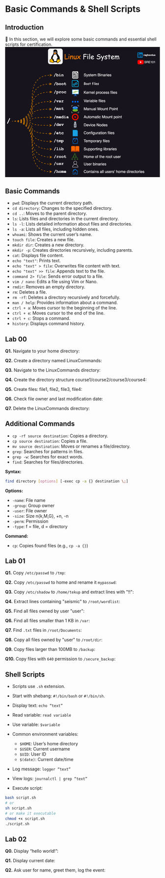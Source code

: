 # **Basic Commands & Shell Scripts**

## Introduction

👋 In this section, we will explore some basic commands and essential shell scripts for certification.
![tree](images/1_WEIqrLV8aBY-VdKLQjElQg.gif)

## Basic Commands

* `pwd`: Displays the current directory path.
* `cd directory`: Changes to the specified directory.
* `cd ..`: Moves to the parent directory.
* `ls`: Lists files and directories in the current directory.
* `ls -l`: Lists detailed information about files and directories.
* `ls -a`: Lists all files, including hidden ones.
* `whoami`: Shows the current user’s name.
* `touch file`: Creates a new file.
* `mkdir dir`: Creates a new directory.
* `mkdir -p`: Creates directories recursively, including parents.
* `cat`: Displays file content.
* `echo "text"`: Prints text.
* `echo "text" > file`: Overwrites file content with text.
* `echo "text" >> file`: Appends text to the file.
* `command 2> file`: Sends error output to a file.
* `vim / nano`: Edits a file using Vim or Nano.
* `rmdir`: Removes an empty directory.
* `rm`: Deletes a file.
* `rm -rf`: Deletes a directory recursively and forcefully.
* `man / help`: Provides information about a command.
* `ctrl + a`: Moves cursor to the beginning of the line.
* `ctrl + e`: Moves cursor to the end of the line.
* `ctrl + c`: Stops a command.
* `history`: Displays command history.

## Lab 00

**Q1.** Navigate to your home directory:
<!-- 
```bash
cd ~
```
--> 
**Q2.** Create a directory named LinuxCommands:
<!-- 
```bash
mkdir LinuxCommands
```
--> 

**Q3.** Navigate to the LinuxCommands directory:
<!-- 
```bash
cd LinuxCommands
```
--> 

**Q4.** Create the directory structure course1/course2/course3/course4:
<!-- 
```bash
mkdir -p course1/course2/course3/course4
```


or step-by-step:

```bash
mkdir course1  
cd course1  
mkdir course2  
cd course2  
mkdir course3  
cd course3  
mkdir course4
```
--> 
**Q5.** Create files: file1, file2, file3, file4:
<!-- 
```bash
cd ~/LinuxCommands
touch file1 file2 file3 file4
```

or:

```bash
cd ~/LinuxCommands
touch file{1..4}
```
--> 
**Q6.** Check file owner and last modification date:
<!-- 
```bash
ls -l
```
--> 
**Q7.** Delete the LinuxCommands directory:
<!-- 
```bash
cd ..
rm -rf LinuxCommands
```
--> 
## Additional Commands

* `cp -rf source destination`: Copies a directory.
* `cp source destination`: Copies a file.
* `mv source destination`: Moves or renames a file/directory.
* `grep`: Searches for patterns in files.
* `grep -w`: Searches for exact words.
* `find`: Searches for files/directories.

**Syntax:**

```bash
find directory [options] [-exec cp -a {} destination \;]
```

**Options:**

* `-name`: File name
* `-group`: Group owner
* `-user`: File owner
* `-size`: Size n{k,M,G}, +n, -n
* `-perm`: Permission
* `-type`: f = file, d = directory

**Command:**

* `cp`: Copies found files (e.g., `cp -a {}`)

## Lab 01

**Q1.** Copy `/etc/passwd` to `/tmp`:
<!-- 
```bash
cp /etc/passwd /tmp
```
--> 
**Q2.** Copy `/etc/passwd` to home and rename it `mypasswd`:
<!-- 
```bash
cp /etc/passwd ~/mypasswd
```
--> 
**Q3.** Copy `/etc/shadow` to `/home/tekup` and extract lines with "!!":
<!-- 
```bash
mkdir /home/tekup
cp /etc/shadow /home/tekup
grep '!!' /home/tekup/shadow > nopass
```
--> 
**Q4.** Extract lines containing "seismic" to `/root/wordlist`:
<!-- 
```bash
grep -w seismic /usr/share/dict/words > /root/wordlist
```
--> 
**Q5.** Find all files owned by user "user":
<!-- 
```bash
find / -type f -user user 2> /dev/null
```
--> 
**Q6.** Find all files smaller than 1 KB in `/var`:
<!-- 
```bash
find /var -type f -size -1k
```
--> 
**Q7.** Find `.txt` files in `/root/Documents`:
<!-- 
```bash
find /root/Documents -name '*.txt'
```
--> 
**Q8.** Copy all files owned by "user" to `/root/dir`:
<!-- 
```bash
find / -type f -user user -exec cp -a {} /root/dir \;
```
--> 
**Q9.** Copy files larger than 100MB to `/backup`:
<!-- 
```bash
find / -type f -size +100M -exec cp -a {} /backup \;
```
--> 
**Q10.** Copy files with `640` permission to `/secure_backup`:
<!-- 
```bash
find /home/user/documents -perm 640 -exec cp -a {} /secure_backup \;
```
--> 
## Shell Scripts

* Scripts use `.sh` extension.
* Start with shebang: `#!/bin/bash` or `#!/bin/sh`.
* Display text: `echo “text”`
* Read variable: `read variable`
* Use variable: `$variable`
* Common environment variables:

  * `$HOME`: User’s home directory
  * `$USER`: Current username
  * `$UID`: User ID
  * `$(date)`: Current date/time
* Log message: `logger “text”`
* View logs: `journalctl | grep “text”`
* Execute script:

```bash
bash script.sh
# or
sh script.sh
# or make it executable
chmod +x script.sh
./script.sh
```

## Lab 02

**Q0.** Display “hello world!”:
<!-- 
```bash
vim hello.sh
#! /bin/bash
echo “hello world!”
bash hello.sh
```
--> 
**Q1.** Display current date:
<!-- 
```bash
vim date.sh
#! /bin/bash
echo “$(date)”
bash date.sh
```
--> 
**Q2.** Ask user for name, greet them, log the event:
<!-- 
```bash
vim greeting.sh
#! /bin/bash
echo “your name pls”
read name
echo “hello $name”
logger “user $name executed the greeting script”
bash greeting.sh
journalctl | grep user
```
--> 